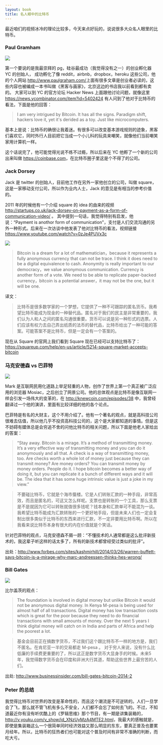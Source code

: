 ```yaml
---
layout: book
title: 名人眼中的比特币
---
```


最近咱们的视频冰冷的理论比较多，今天来点好玩的，说说很多大众名人眼里的比特币。


### Paul Gramham

![](http://media.happycasts.net/pic/peterpic/pg.jpg)

第一个要说的是我最崇拜的 pg，硅谷最成功（我觉得没有之一）的创业孵化器 YC 的创始人，
成功孵化了像 reddit，airbnb，dropbox，heroku 这些公司，他的个人网站 <http://www.paulgraham.com/>上面有很多文章是创业者必读的，这些内容也被编成一本书叫做《黑客与画家》，北京这边的书店我以前看到都有卖的。
大家可以到 YC 的官方论坛 Hacker News 上面跟他讨论问题，就像这里 <https://news.ycombinator.com/item?id=5402424> 有人问到了他对于比特币的看法，下面是他的回答：

> I am very intrigued by Bitcoin.  It has all the signs.
    Paradigm shift, hackers love it, yet it's derided as
    a toy.  Just like microcomputers.

基本上是说：比特币的确很让我着迷。有很多可以改变基本游戏规则的迹象，黑客们喜欢它，同时外行人目前把它当成一个小儿科的玩具来嘲笑，就像他们当前嘲笑家用计算机一样。

这个话说完了，他可能觉得光说不练不过瘾，所以后来在 YC 他孵了一个新的公司出来叫做 <https://coinbase.com>，在比特币圈子里这是个不得了的公司。

### Jack Dorsey

Jack 是 twitter 的创始人，目前他工作在另外一家他创立的公司，叫做 square，这是一家移动支付公司，所以作为业内人士，Jack 的意见是有相当的参考价值的。

2011 年的时候他有一个介绍 square 的 idea 的由来的视频 <http://startups.co.uk/jack-dorsey-on-payment-as-a-form-of-communication-video/> 。 其中提到一句话，我觉得特别有启发，他说：“Payment is anothor form of communication"，支付是人们交流沟通的另外一种形式。后来在一次访谈中他发表了他对比特币的看法，视频链接 <https://www.youtube.com/watch?v=0zJe4PUVx3c>

![](http://media.happycasts.net/pic/peterpic/jd_youtube.png)

>Bitcoin is a dream for a lot of mathematician，because it represents a fully anonymous currency that can not be trace. I think it does need to be a digital equivalence to cash. Anonymity is really important to our democracy，we value anonymous communication. Currency is another form of a vote. We need to be able to replicate paper-backed currency，bitcoin is a potential answer，it may not be the one, but it will be one.


译文：

>比特币是很多数学家的一个梦想，它提供了一种不可跟踪的匿名货币。我希望比特币能成为现金的一种替代品。匿名对于我们的民主是非常重要的，我们认为人和人之间的匿名沟通很重要。货币可以说是另一种形式的选票。人们应该有权力去自己弄出纸质的法币的替代品，比特币给出了一种可能的答案。可能答案不是比特币，但是一定会有一个答案的。

现在从 Square 的官网上我们看到 Square 现在已经可以支持比特币了：<https://squareup.com/help/en-us/article/5214-square-market-accepts-bitcoin>


### 马克安德森 vs 巴菲特

![](http://media.happycasts.net/pic/peterpic/mark_warren.png)

Mark 是互联网民用化道路上举足轻重的人物，创作了世界上第一个真正被广泛应用的浏览器 Mosiac，之后创立了网景公司。他的总体观点是比特币是像互联网一样会引发一场伟大的变革的，在 <http://knewcoin.com/episodes/38> 中，我曾经翻译过一个他的演讲，里面有比较详细的他的各个论点。

巴菲特是有名的大财主，这个不用介绍了。他有一个著名的观点，就是高科技公司很难去估值，所以他几乎不投资高科技公司的，这个是大家都知道的事情。但是这不妨碍有媒体总是会穷追不舍的问他比特币的相关问题，所以下面是他老人家给出的答案：

>“Stay away. Bitcoin is a mirage. It’s a method of transmitting money. It’s a very effective way of transmitting money and you can do it anonymously and all that. A check is a way of transmitting money, too. Are checks worth a whole lot of money just because they can transmit money? Are money orders? You can transmit money by money orders. People do it. I hope bitcoin becomes a better way of doing it, but you can replicate it a bunch of different ways and it will be. The idea that it has some huge intrinsic value is just a joke in my view.”

>不要碰比特币，它就是个海市蜃楼。它是人们转账汇款的一种手段，非常高效，而且是匿名的，可这又怎么样呢。支票也是转账的一个工具，那么支票是不是就因为它可以转账就值很多钱呢？钱本身和汇款单可不能混为一谈。我希望比特币能成为汇款转账的一个更好地手段，但是未来人们也一定会复制出很多类似于比特币的东西来进行汇款，不一定非要用比特币啊。所以在我看来说比特币本身有很大的内在价值就是个笑话。

针对巴菲特的观点，马克安德森不屑一顾：“不懂技术的人通常都是这么批评新技术的，我这辈子听这样的话太多了，所有的新技术都曾经受过类似的批评”。


出处：<http://www.forbes.com/sites/kashmirhill/2014/03/26/warren-buffett-says-bitcoin-is-a-mirage-why-marc-andreessen-thinks-hes-wrong/>



### Bill Gates

![](http://media.happycasts.net/pic/peterpic/billgates.png)

比尔盖茨的观点：

>The foundation is involved in digital money but unlike Bitcoin it would not be anonymous digital money. In Kenya M-pesa is being used for almost half of all transactions. Digital money has low transaction costs which is great for the poor because they need to do financial transactions with small amounts of money. Over the next 5 years I think digital money will catch on in India and parts of Africa and help the poorest a lot.

>基金会目前正在搞数字货币，不过我们这个跟比特币不一样的地方是，我们不匿名。在肯尼亚一半的交易都走 M-pesa 。 对于穷人来说，没有什么比低廉的手续费更重要的了，所以这正是数字货币大显身手的时候。未来5年，我觉得数字货币会在印度和非洲大行其道，帮助这些世界上最穷苦的人们。

出处: <http://www.businessinsider.com/bill-gates-bitcoin-2014-2>

### Peter 的总结

我觉得比特币对世界的改变是革命性的，而且这个潮流是不可逆转的。人们一旦学会了飞，那么就不管飞机有多么不安全，人们都不会忘了如何去飞的。不过，不知道最近你有没有听优酷上的《罗辑思维》那个节目，有一期是讲集装箱的，<http://v.youku.com/v_show/id_XNzUyMzA4MTE2.html>，我最大的感触就是，即使是集装箱这么一个很简单同时经济效益又那么明显的东东，要真正普及也要累月经年。所以，比特币的狂热者们也可能对这个普及时间有非常不准确的判断，而吃大亏。

